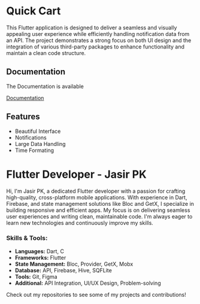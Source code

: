 
# Quick Cart

This Flutter application is designed to deliver a seamless and visually appealing user experience while efficiently handling notification data from an API. The project demonstrates a strong focus on both UI design and the integration of various third-party packages to enhance functionality and maintain a clean code structure.


## Documentation
The Documentation is available

[Documentation](https://raw.githubusercontent.com/shabeersha/test-api/main/test-notifications.json)


## Features

- Beautiful Interface
- Notifications
- Large Data Handling
- Time Formating

# Flutter Developer - Jasir PK

Hi, I'm Jasir PK, a dedicated Flutter developer with a passion for crafting high-quality, cross-platform mobile applications. With experience in Dart, Firebase, and state management solutions like Bloc and GetX, I specialize in building responsive and efficient apps. My focus is on delivering seamless user experiences and writing clean, maintainable code. I'm always eager to learn new technologies and continuously improve my skills.

### Skills & Tools:
- **Languages:** Dart, C
- **Frameworks:** Flutter
- **State Management:** Bloc, Provider, GetX, Mobx
- **Database:** API, Firebase, Hive, SQFLite
- **Tools:** Git, Figma
- **Additional:** API Integration, UI/UX Design, Problem-solving

Check out my repositories to see some of my projects and contributions!
